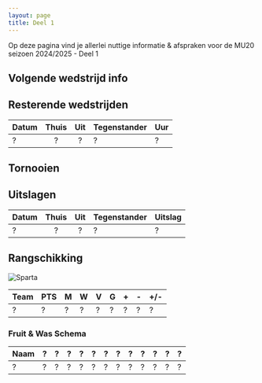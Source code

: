 ```yaml
---
layout: page
title: Deel 1
---
```


Op deze pagina vind je allerlei nuttige informatie & afspraken voor de MU20 seizoen 2024/2025 - Deel 1

## Volgende wedstrijd info

## Resterende wedstrijden

Datum   | Thuis | Uit   | Tegenstander  | Uur
---     |:---:  |:---:  |---            | ---
?       |?      |?      |?              | ?

## Tornooien

## Uitslagen

Datum   | Thuis | Uit   | Tegenstander  | Uitslag
---     |:---:  |:---:  |---            |---
?       |?      |?      |?              |? 

## Rangschikking

![Sparta](/2425/assets/ranking1.png)

Team	|	PTS	|	M	|	W	|	V	|	G	|	+	|	-	|	+/-
---	    |	---	|	---	|	---	|	---	|	---	|	---	|	---	|	---
?       | ?     | ?     | ?     | ?     | ?     | ?     | ?     | ? 



### Fruit & Was Schema

Naam| ? | ? | ? | ? | ? | ? | ? | ? | ? | ? | ? | ?
--- |---|---|---|---|---|---|---|---|---|---|---|---
?   | ? | ? | ? | ? | ? | ? | ? | ? | ? | ? | ? | ? 